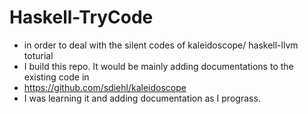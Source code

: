 # Haskell-TryCode
+ in order to deal with the silent codes of kaleidoscope/ haskell-llvm toturial
+ I build this repo. It would be mainly adding documentations to the existing code in 
+ https://github.com/sdiehl/kaleidoscope
+ I was learning it and adding documentation as I prograss.
